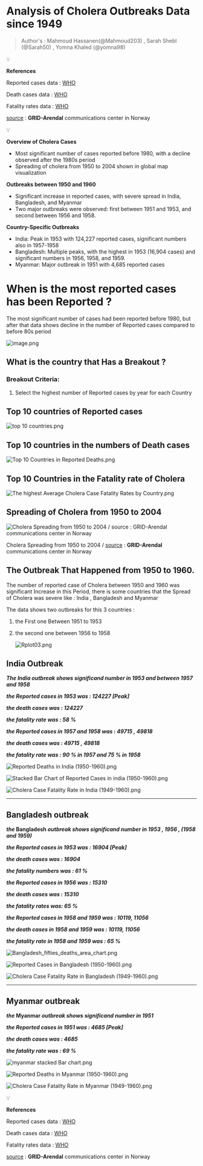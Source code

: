 # Analysis of Cholera Outbreaks Data since 1949

> Author's : Mahmoud Hassanen(@Mahmoud203) , Sarah Shebl (@Sarah50) , Yomna Khaled (@yomna98)
> 

<aside>
💡

**References**

Reported cases data :  [WHO](https://apps.who.int/gho/data/node.main.175?lang=en) 

Death cases data : [WHO](https://apps.who.int/gho/data/node.main.176?lang=en)

Fatality rates data : [WHO](https://apps.who.int/gho/data/node.main.177?lang=en)

 [source](https://www.grida.no/resources/5628) : **GRID-Arendal** communications center  in Norway 

</aside>

<aside>
💡

**Overview of Cholera Cases**

- Most significant number of cases reported before 1980, with a decline observed after the 1980s period
- Spreading of cholera from 1950 to 2004 shown in global map visualization

**Outbreaks between 1950 and 1960**

- Significant increase in reported cases, with severe spread in India, Bangladesh, and Myanmar
- Two major outbreaks were observed: first between 1951 and 1953, and second between 1956 and 1958.

**Country-Specific Outbreaks**

- India: Peak in 1953 with 124,227 reported cases, significant numbers also in 1957-1958
- Bangladesh: Multiple peaks, with the highest in 1953 (16,904 cases) and significant numbers in 1956, 1958, and 1959.
- Myanmar: Major outbreak in 1951 with 4,685 reported cases
</aside>

# When is the most reported cases has been Reported ?

The most significant number of cases had been reported before 1980, but after that data shows decline in the number of Reported cases compared to before 80s period 

![image.png](image.png)

## What is the country that Has a Breakout ?

### Breakout Criteria:

1. Select the highest number of Reported cases by year for each Country

## Top 10 countries of Reported cases

![top 10 countries.png](top_10_countries.png)

## Top 10 countries in the numbers of Death cases

![Top 10 Countries in Reported Deaths.png](Top_10_Countries_in_Reported_Deaths.png)

## Top 10 Countries in the Fatality rate of Cholera

![The highest Average Cholera Case Fatality Rates by Country.png](The_highest_Average_Cholera_Case_Fatality_Rates_by_Country.png)

## Spreading of Cholera from 1950 to 2004

![Cholera Spreading from 1950 to 2004 / [source](https://www.grida.no/resources/5628) : **GRID-Arendal** communications center  in Norway ](31551621443_aaab442132_b.jpg)

Cholera Spreading from 1950 to 2004 / [source](https://www.grida.no/resources/5628) : **GRID-Arendal** communications center  in Norway 

## The Outbreak That Happened from 1950 to 1960.

 The number of reported case of Cholera between 1950 and 1960 was significant Increase in this Period, there is some countries that the Spread of Cholera was severe like : India , Bangladesh and Myanmar    

The data shows two outbreaks for this 3 countries :

1. the First one Between 1951 to 1953
2. the second one between 1956 to 1958
    
    ![Rplot03.png](Rplot03.png)
    

## India Outbreak

***The India outbreak shows significand number in 1953 and between 1957 and 1958***

***the  Reported cases in 1953 was :  124227 [Peak]***

***the death cases was :  124227***

***the fatality rate was :  58 %***

***the  Reported cases in 1957 and 1958 was : 49715 , 49818***

***the death cases was : 49715  , 49818***

***the fatality rate was : 90 % in 1957 and 75 % in 1958***

![Reported Deaths in India (1950-1960).png](Reported_Deaths_in_India_(1950-1960).png)

![Stacked Bar Chart of Reported Cases in india (1950-1960).png](Stacked_Bar_Chart_of_Reported_Cases_in_india_(1950-1960).png)

![Cholera Case Fatality Rate in India (1949-1960).png](Cholera_Case_Fatality_Rate_in_India_(1949-1960).png)

---

## Bangladesh outbreak

***the* Bangladesh *outbreak shows significand number in 1953 , 1956 , (1958 and 1959)***

***the  Reported cases in 1953 was :  16904 [Peak]***

***the death cases was : 16904***

***the fatality numbers was : 61 %***

***the  Reported cases in 1956 was :  15310***

***the death cases was : 15310***

***the fatality rates was: 65 %*** 

***the  Reported cases in 1958 and 1959 was : 10119, 11056***

***the death cases in 1958 and 1959 was :  10119, 11056***

***the fatality rate in 1958 and 1959 was : 65 %***

![Bangladesh_fifties_deaths_area_chart.png](Bangladesh_fifties_deaths_area_chart.png)

![Reported Cases in Bangladesh (1950-1960).png](Reported_Cases_in_Bangladesh_(1950-1960).png)

![Cholera Case Fatality Rate in Bangladesh (1949-1960).png](Cholera_Case_Fatality_Rate_in_Bangladesh_(1949-1960).png)

---

## Myanmar  outbreak

***the* Myanmar  *outbreak shows significand number in 1951***

***the  Reported cases in 1951 was :  4685 [Peak]***

***the death cases was : 4685***

***the fatality rate was : 69 %***

![myanmar stacked Bar chart.png](myanmar_stacked_Bar_chart.png)

![Reported Deaths in Myanmar (1950-1960).png](Reported_Deaths_in_Myanmar_(1950-1960).png)

![Cholera Case Fatality Rate in Myanmar (1949-1960).png](Cholera_Case_Fatality_Rate_in_Myanmar_(1949-1960).png)

<aside>
💡

**References**

Reported cases data :  [WHO](https://apps.who.int/gho/data/node.main.175?lang=en) 

Death cases data : [WHO](https://apps.who.int/gho/data/node.main.176?lang=en)

Fatality rates data : [WHO](https://apps.who.int/gho/data/node.main.177?lang=en)

 [source](https://www.grida.no/resources/5628) : **GRID-Arendal** communications center  in Norway 

</aside>